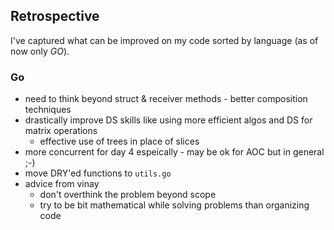 ## Retrospective 
I've captured what can be improved on my code sorted by language (as of now only *GO*).

### Go 
- need to think beyond struct & receiver methods - better composition techniques
- drastically improve DS skills like using more efficient algos and DS for matrix operations
	- effective use of trees in place of slices
- more concurrent for day 4 espeically - may be ok for AOC but in general ;-)
- move DRY'ed functions to `utils.go`
- advice from vinay
	- don't overthink the problem beyond scope
	- try to be bit mathematical while solving problems than organizing code